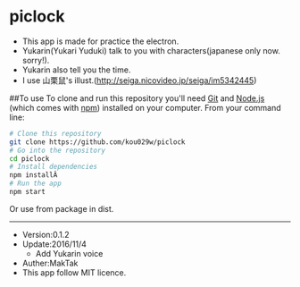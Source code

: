 # piclock
* This app is made for practice the electron.
* Yukarin(Yukari Yuduki) talk to you with characters(japanese only now. sorry!).
* Yukarin also tell you the time.
* I use 山栗鼠's illust.(http://seiga.nicovideo.jp/seiga/im5342445)

##To use
To clone and run this repository you'll need [Git](https://git-scm.com/) and [Node.js](https://nodejs.org/en/download/) (which comes with [npm](http://npmjs.com/)) installed on your computer. From your command line:

```bash
# Clone this repository
git clone https://github.com/kou029w/piclock
# Go into the repository
cd piclock
# Install dependencies
npm installÂ
# Run the app
npm start
```

Or use from package in dist.

---

* Version:0.1.2  
* Update:2016/11/4
  - Add Yukarin voice
* Auther:MakTak  
* This app follow MIT licence.  

